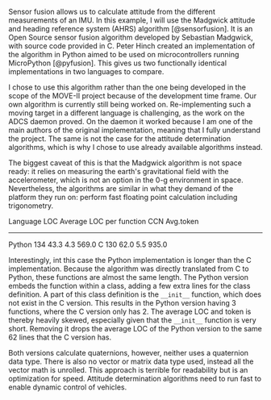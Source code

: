 Sensor fusion allows us to calculate attitude from the different measurements of an IMU. In this example, I will use the Madgwick attitude and heading reference system (AHRS) algorithm [@sensorfusion]. It is an Open Source sensor fusion algorithm developed by Sebastian Madgwick, with source code provided in C. Peter Hinch created an implementation of the algorithm in Python aimed to be used on microcontrollers running MicroPython [@pyfusion]. This gives us two functionally identical implementations in two languages to compare.

I chose to use this algorithm rather than the one being developed in the scope of the MOVE-II project because of the development time frame. Our own algorithm is currently still being worked on. Re-implementing such a moving target in a different language is challenging, as the work on the ADCS daemon proved. On the daemon it worked because I am one of the main authors of the original implementation, meaning that I fully understand the project. The same is not the case for the attitude determination algorithms, which is why I chose to use already available algorithms instead.

The biggest caveat of this is that the Madgwick algorithm is not space ready: it relies on measuring the earth's gravitational field with the accelerometer, which is not an option in the 0-g environment in space. Nevertheless, the algorithms are similar in what they demand of the platform they run on: perform fast floating point calculation including trigonometry.

Language   LOC   Average LOC per function   CCN   Avg.token
--------- ----- -------------------------- ----- -----------
Python     134      43.3                    4.3      569.0
C          130      62.0                    5.5      935.0

Interestingly, int this case the Python implementation is longer than the C implementation. Because the algorithm was directly translated from C to Python, these functions are almost the same length. The Python version embeds the function within a class, adding a few extra lines for the class definition. A part of this class definition is the ```__init__``` function, which does not exist in the C version. This results in the Python version having 3 functions, where the C version only has 2. The average LOC and token is thereby heavily skewed, especially given that the ```__init__``` function is very short. Removing it drops the average LOC of the Python version to the same 62 lines that the C version has.

Both versions calculate quaternions, however, neither uses a quaternion data type. There is also no vector or matrix data type used, instead all the vector math is unrolled. This approach is terrible for readability but is an optimization for speed. Attitude determination algorithms need to run fast to enable dynamic control of vehicles.
